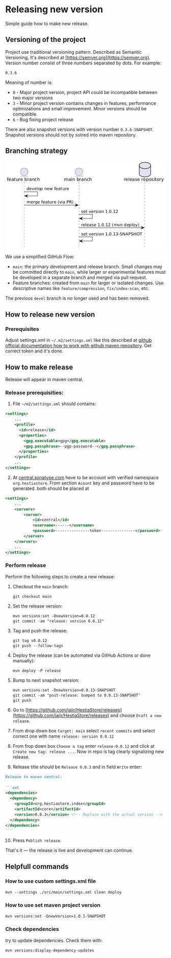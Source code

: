# Releasing new version

Simple guide how to make new release.

## Versioning of the project

Project use traditional versioning pattern. Described as Semantic Versioning, It's described at [https://semver.org](https://semver.org). Version number consist of three numbers separated by dots. For example:

```
0.3.6
```

Meaning of number is:

* `0` - Major project version, project API could be incompatible between two major versions
* `3` - Minor project version contains changes in features, performance optimizations and small improvement. Minor versions should be compatible.
* `6` - Bug fixing project release

There are also snapshot versions with version number `0.3.6-SNAPSHOT`. Snapshot versions should not by sotred into maven repository.

## Branching strategy

![project branching](../images/branching.png)

We use a simplified GitHub Flow:

* `main`: the primary development and release branch. Small changes may be committed directly to `main`, while larger or experimental features must be developed in a separate branch and merged via pull request.
* Feature branches: created from `main` for larger or isolated changes. Use descriptive names like `feature/compression`, `fix/index-scan`, etc.

The previous `devel` branch is no longer used and has been removed.

## How to release new version

### Prerequisites

 Adjust settings.xml in `~/.m2/settings.xml` like this described at [github official documentation how to work with github maven repository](https://docs.github.com/en/packages/working-with-a-github-packages-registry/working-with-the-apache-maven-registry). Get correct token and it's done.

## How to make release

Release will appear in maven central.

### Release prerequisities:

1. File `~/m2/settings.xml` should contains:

```xml
<settings>
    ...
	<profile>
	  <id>release</id>
	  <properties>
	    <gpg.executable>gpg</gpg.executable>
	    <gpg.passphrase>--pgp-password--</gpg.passphrase>
	  </properties>      
	</profile>
    ...
</settings>
```
2. At [central.sonatype.com](https://central.sonatype.com/) heve to be account with verified namespace `org.hestiastore`. From section `Acount` key and password have to be generated. both should be placed at 

```xml
<settings>
    ...
    <servers>
        <server>
            <id>central</id>
	        <username>------</username>
	        <password>---------------token---------------</password>
	    </server>
    </servers>
    ...
</settings>
```

### Perform release 

Perform the following steps to create a new release:

1. Checkout the `main` branch:

   ```
   git checkout main
   ```

2. Set the release version:

   ```
   mvn versions:set -DnewVersion=0.0.12
   git commit -am "release: version 0.0.12"
   ```

3. Tag and push the release:

   ```
   git tag v0.0.12
   git push --follow-tags
   ```

4. Deploy the release (can be automated via GitHub Actions or done manually):

   ```
   mvn deploy -P release
   ```

5. Bump to next snapshot version:

   ```
   mvn versions:set -DnewVersion=0.0.13-SNAPSHOT
   git commit -am "post-release: bumped to 0.0.13-SNAPSHOT"
   git push
   ```
6. Go to [https://github.com/jajir/HestiaStore/releases](https://github.com/jajir/HestiaStore/releases) and choose `Draft a new release`.

7. From drop down box `target: main` select `recent commits` and select correct one with name `release: version 0.0.12`

8. From frop down box `Choose a tag` enter `release-0.0.12` and click at `Create new tag: release ...`. Now in repo is tag clearly signalizing new release.

9. Release title should be `Release 0.0.3` and in field `Write` enter:

````markdown
Release to maven central:

```xml
<dependencies>
  <dependency>
    <groupId>org.hestiastore.index</groupId>
    <artifactId>core</artifactId>
    <version>0.0.3</version> <!-- Replace with the actual version -->
  </dependency>
</dependencies>
```

````

10. Press `Publish release`.
 
That's it — the release is live and development can continue.

## Helpfull commands

### How to use custom settings.xml file

```
mvn --settings ./src/main/settings.xml clean deploy
```

### How to use set maven project version

```
mvn versions:set -DnewVersion=1.0.1-SNAPSHOT
```

### Check dependencies

try to update dependencies. Check them with:

```
mvn versions:display-dependency-updates
```
